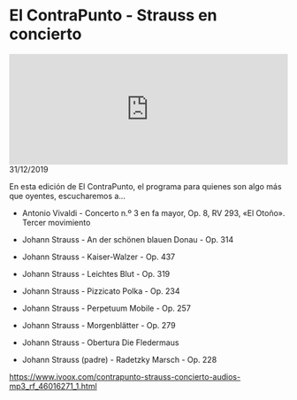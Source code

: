 # El ContraPunto - Strauss en concierto
<iframe id='audio_88903085' frameborder='0' allowfullscreen='' scrolling='no' height='200' style='width:100%;' src='https://www.ivoox.com/player_ej_46016271_6_1.html' loading='lazy'></iframe>31/12/2019

En esta edición de El ContraPunto, el programa para quienes son algo más que oyentes, escucharemos a… 

 - Antonio Vivaldi - Concerto n.º 3 en fa mayor, Op. 8, RV 293, «El Otoño». Tercer movimiento

 - Johann Strauss - An der schönen blauen Donau - Op. 314

 - Johann Strauss - Kaiser-Walzer - Op. 437

 - Johann Strauss - Leichtes Blut - Op. 319

 - Johann Strauss - Pizzicato Polka - Op. 234

 - Johann Strauss - Perpetuum Mobile - Op. 257

 - Johann Strauss - Morgenblätter - Op. 279

 - Johann Strauss - Obertura Die Fledermaus

 - Johann Strauss (padre) - Radetzky Marsch - Op. 228

https://www.ivoox.com/contrapunto-strauss-concierto-audios-mp3_rf_46016271_1.html
